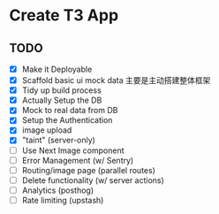 # Create T3 App

## TODO

- [x] Make it Deployable
- [x] Scaffold basic ui mock data 主要是主动搭建整体框架
- [x] Tidy up build process
- [x] Actually Setup the DB
- [x] Mock to real data from DB
- [x] Setup the Authentication
- [x] image upload
- [x] "taint" (server-only)
- [ ] Use Next Image component
- [ ] Error Management (w/ Sentry)
- [ ] Routing/image page (parallel routes)
- [ ] Delete functionality (w/ server actions)
- [ ] Analytics (posthog)
- [ ] Rate limiting (upstash)
